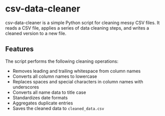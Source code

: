 # csv-data-cleaner

csv-data-cleaner is a simple Python script for cleaning messy CSV files. It reads a CSV file, applies a series of data cleaning steps, and writes a cleaned version to a new file.

## Features

The script performs the following cleaning operations:

- Removes leading and trailing whitespace from column names
- Converts all column names to lowercase
- Replaces spaces and special characters in column names with underscores
- Converts all name data to title case
- Standardizes date formats
- Aggregates duplicate entries
- Saves the cleaned data to `cleaned_data.csv`

